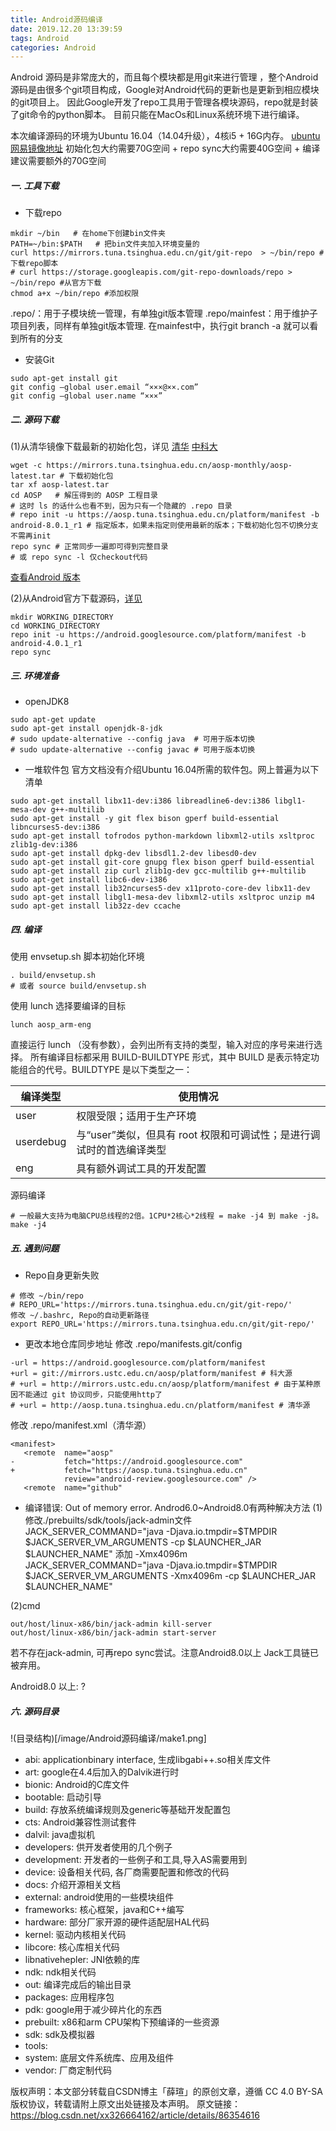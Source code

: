 ```yaml
---
title: Android源码编译
date: 2019.12.20 13:39:59
tags: Android
categories: Android
---
```


Android 源码是非常庞大的，而且每个模块都是用git来进行管理 ，整个Android源码是由很多个git项目构成，Google对Android代码的更新也是更新到相应模块的git项目上。
因此Google开发了repo工具用于管理各模块源码，repo就是封装了git命令的python脚本。
目前只能在MacOs和Linux系统环境下进行编译。

本次编译源码的环境为Ubuntu 16.04（14.04升级），4核i5 + 16G内存。
[ubuntu网易镜像地址](http://mirrors.163.com/ubuntu-releases/)
初始化包大约需要70G空间 + repo sync大约需要40G空间 + 编译建议需要额外的70G空间


##### 一. 工具下载
- 下载repo
```
mkdir ~/bin   # 在home下创建bin文件夹
PATH=~/bin:$PATH   # 把bin文件夹加入环境变量的
curl https://mirrors.tuna.tsinghua.edu.cn/git/git-repo  > ~/bin/repo #下载repo脚本
# curl https://storage.googleapis.com/git-repo-downloads/repo > ~/bin/repo #从官方下载
chmod a+x ~/bin/repo #添加权限
```

.repo/：用于子模块统一管理，有单独git版本管理
.repo/mainfest：用于维护子项目列表，同样有单独git版本管理. 在mainfest中，执行git branch -a 就可以看到所有的分支

- 安装Git
```
sudo apt-get install git
git config –global user.email “×××@××.com”
git config –global user.name “×××”
```

##### 二. 源码下载
(1)从清华镜像下载最新的初始化包，详见
[清华](https://mirrors.tuna.tsinghua.edu.cn/help/AOSP/)
[中科大](https://lug.ustc.edu.cn/wiki/mirrors/help/aosp)
```
wget -c https://mirrors.tuna.tsinghua.edu.cn/aosp-monthly/aosp-latest.tar # 下载初始化包
tar xf aosp-latest.tar
cd AOSP   # 解压得到的 AOSP 工程目录
# 这时 ls 的话什么也看不到，因为只有一个隐藏的 .repo 目录
# repo init -u https://aosp.tuna.tsinghua.edu.cn/platform/manifest -b android-8.0.1_r1 # 指定版本，如果未指定则使用最新的版本；下载初始化包不切换分支不需再init
repo sync # 正常同步一遍即可得到完整目录
# 或 repo sync -l 仅checkout代码
```
[查看Android 版本](https://source.android.com/setup/start/build-numbers#source-code-tags-and-builds)

(2)从Android官方下载源码，[详见](https://source.android.google.cn/setup/downloading)
```
mkdir WORKING_DIRECTORY
cd WORKING_DIRECTORY
repo init -u https://android.googlesource.com/platform/manifest -b android-4.0.1_r1
repo sync
```

##### 三. 环境准备
- openJDK8
```
sudo apt-get update
sudo apt-get install openjdk-8-jdk
# sudo update-alternative --config java  # 可用于版本切换
# sudo update-alternative --config javac # 可用于版本切换
```

- 一堆软件包
官方文档没有介绍Ubuntu 16.04所需的软件包。网上普遍为以下清单
```
sudo apt-get install libx11-dev:i386 libreadline6-dev:i386 libgl1-mesa-dev g++-multilib
sudo apt-get install -y git flex bison gperf build-essential libncurses5-dev:i386
sudo apt-get install tofrodos python-markdown libxml2-utils xsltproc zlib1g-dev:i386
sudo apt-get install dpkg-dev libsdl1.2-dev libesd0-dev
sudo apt-get install git-core gnupg flex bison gperf build-essential  
sudo apt-get install zip curl zlib1g-dev gcc-multilib g++-multilib
sudo apt-get install libc6-dev-i386
sudo apt-get install lib32ncurses5-dev x11proto-core-dev libx11-dev
sudo apt-get install libgl1-mesa-dev libxml2-utils xsltproc unzip m4
sudo apt-get install lib32z-dev ccache
```

##### 四. 编译
使用 envsetup.sh 脚本初始化环境
```
. build/envsetup.sh
# 或者 source build/envsetup.sh
```

使用 lunch 选择要编译的目标
```
lunch aosp_arm-eng
```
直接运行 lunch （没有参数），会列出所有支持的类型，输入对应的序号来进行选择。
所有编译目标都采用 BUILD-BUILDTYPE 形式，其中 BUILD 是表示特定功能组合的代号。BUILDTYPE 是以下类型之一：

| 编译类型	 | 使用情况                                                         |
| --------  | ----------------------------------------------------------------|
| user	    | 权限受限；适用于生产环境                                          |
| userdebug	| 与“user”类似，但具有 root 权限和可调试性；是进行调试时的首选编译类型 |
| eng	      | 具有额外调试工具的开发配置                                        |

源码编译
```
# 一般最大支持为电脑CPU总线程的2倍。1CPU*2核心*2线程 = make -j4 到 make -j8。
make -j4
```

##### 五. 遇到问题
- Repo自身更新失败
```
# 修改 ~/bin/repo
# REPO_URL='https://mirrors.tuna.tsinghua.edu.cn/git/git-repo/'
修改 ~/.bashrc, Repo的自动更新路径
export REPO_URL='https://mirrors.tuna.tsinghua.edu.cn/git/git-repo/'
```

- 更改本地仓库同步地址
修改 .repo/manifests.git/config
```
-url = https://android.googlesource.com/platform/manifest
+url = git://mirrors.ustc.edu.cn/aosp/platform/manifest # 科大源
# +url = http://mirrors.ustc.edu.cn/aosp/platform/manifest # 由于某种原因不能通过 git 协议同步，只能使用http了
# +url = http://aosp.tuna.tsinghua.edu.cn/platform/manifest # 清华源
```

修改 .repo/manifest.xml（清华源）
```
<manifest>
   <remote  name="aosp"
-           fetch="https://android.googlesource.com"
+           fetch="https://aosp.tuna.tsinghua.edu.cn"
            review="android-review.googlesource.com" />
   <remote  name="github"
```

- 编译错误: Out of memory error.
Androd6.0~Android8.0有两种解决方法
(1)修改./prebuilts/sdk/tools/jack-admin文件
JACK_SERVER_COMMAND="java -Djava.io.tmpdir=$TMPDIR $JACK_SERVER_VM_ARGUMENTS -cp $LAUNCHER_JAR $LAUNCHER_NAME"
添加 -Xmx4096m
JACK_SERVER_COMMAND="java -Djava.io.tmpdir=$TMPDIR $JACK_SERVER_VM_ARGUMENTS -Xmx4096m -cp $LAUNCHER_JAR $LAUNCHER_NAME"

(2)cmd
```export JACK_SERVER_VM_ARGUMENTS="-Dfile.encoding=UTF-8 -XX:+TieredCompilation -Xmx4096m"
out/host/linux-x86/bin/jack-admin kill-server
out/host/linux-x86/bin/jack-admin start-server
```
若不存在jack-admin, 可再repo sync尝试。注意Android8.0以上 Jack工具链已被弃用。

Android8.0 以上:
?


##### 六. 源码目录
!(目录结构)[/image/Android源码编译/make1.png]
- abi: applicationbinary interface, 生成libgabi++.so相关库文件
- art: google在4.4后加入的Dalvik进行时
- bionic: Android的C库文件
- bootable: 启动引导
- build: 存放系统编译规则及generic等基础开发配置包
- cts: Android兼容性测试套件
- dalvil: java虚拟机
- developers: 供开发者使用的几个例子
- development: 开发者的一些例子和工具,导入AS需要用到
- device: 设备相关代码, 各厂商需要配置和修改的代码
- docs: 介绍开源相关文档
- external: android使用的一些模块组件
- frameworks: 核心框架，java和C++编写
- hardware: 部分厂家开源的硬件适配层HAL代码
- kernel: 驱动内核相关代码
- libcore: 核心库相关代码
- libnativehepler: JNI依赖的库
- ndk: ndk相关代码
- out: 编译完成后的输出目录
- packages: 应用程序包
- pdk: google用于减少碎片化的东西
- prebuilt: x86和arm CPU架构下预编译的一些资源
- sdk: sdk及模拟器
- tools:
- system: 底层文件系统库、应用及组件
- vendor: 厂商定制代码




版权声明：本文部分转载自CSDN博主「薛瑄」的原创文章，遵循 CC 4.0 BY-SA 版权协议，转载请附上原文出处链接及本声明。
原文链接：https://blog.csdn.net/xx326664162/article/details/86354616
